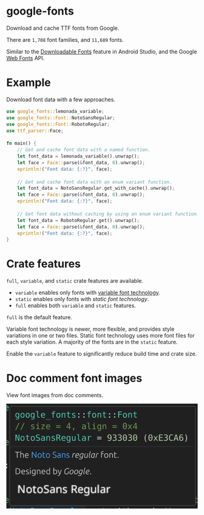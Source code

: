 # google-fonts

Download and cache TTF fonts from Google.

There are `1,708` font families, and `11,689` fonts.

Similar to the [Downloadable Fonts](https://developer.android.com/develop/ui/views/text-and-emoji/downloadable-fonts) feature in Android Studio, and the Google [Web Fonts](https://developers.google.com/fonts/docs/developer_api) API.

# Example

Download font data with a few approaches.

```rust
use google_fonts::lemonada_variable;
use google_fonts::Font::NotoSansRegular;
use google_fonts::Font::RobotoRegular;
use ttf_parser::Face;

fn main() {
    // Get and cache font data with a named function.
    let font_data = lemonada_variable().unwrap();
    let face = Face::parse(&font_data, 0).unwrap();
    eprintln!("Font data: {:?}", face);

    // Get and cache font data with an enum variant function.
    let font_data = NotoSansRegular.get_with_cache().unwrap();
    let face = Face::parse(&font_data, 0).unwrap();
    eprintln!("Font data: {:?}", face);

    // Get font data without caching by using an enum variant function.
    let font_data = RobotoRegular.get().unwrap();
    let face = Face::parse(&font_data, 0).unwrap();
    eprintln!("Font data: {:?}", face);
}
```

# Crate features

`full`, `variable`, and `static` crate features are available.
* `variable` enables only fonts with [variable font technology](https://fonts.google.com/knowledge/using_variable_fonts_on_the_web).
* `static` enables only fonts with _static font technology_.
* `full` enables both `variable` and `static` features.

`full` is the default feature.

Variable font technology is newer, more flexible, and provides style variations in one or two files. Static font technology uses more font files for each style variation. A majority of the fonts are in the `static` feature.

Enable the `variable` feature to significantly reduce build time and crate size.

# Doc comment font images

View font images from doc comments.

![tooltip](imgs/tooltip.png)